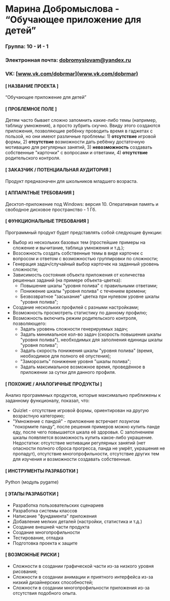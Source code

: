 # Марина Добромыслова - “Обучающее приложение для детей” #
### Группа: 10 - И - 1 ###
### Электронная почта: [dobromyslovam@yandex.ru](dobromyslovam@yandex.ru) ###
### VK: [www.vk.com/dobrmar](www.vk.com/dobrmar) ###

#### [ НАЗВАНИЕ ПРОЕКТА ] ####

“Обучающее приложение для детей”

#### [ ПРОБЛЕМНОЕ ПОЛЕ ] ####

Детям часто бывает сложно запомнить какие-либо темы (например, таблицу умножения), а просто зубрить скучно. Ввиду этого создаются приложения, позволяющие ребёнку проводить время в гаджетах с пользой, но они имеют различные проблемы: 1) **отсутствие** игровой формы, 2) **отсутствие** возможности дать ребёнку достаточную мотивацию для регулярных занятий, 3) **невозможность** создавать собственные "карточки" с вопросами и ответами, 4) **отсутствие** родительского контроля.

#### [ ЗАКАЗЧИК / ПОТЕНЦИАЛЬНАЯ АУДИТОРИЯ ] ####

Продукт предназначен для школьников младшего возраста.

#### [ АППАРАТНЫЕ ТРЕБОВАНИЯ ] ####

Десктоп-приложение под Windows: версия 10. Оперативная память и свободное дисковое пространство - 1 Гб.

#### [ ФУНКЦИОНАЛЬНЫЕ ТРЕБОВАНИЯ ] ####

Программный продукт будет представлять собой следующие функции:

- Выбор из нескольких базовых тем (простейшие примеры на сложение и вычитание, таблица умножения и т.д.);
- Возсожность создать собственные темы в виде карточек с вопросом и ответом с возможностью группировки по сложности;
- Генерация задач/случайный выбор карточек на заданный уровень сложности;
- Зависимость состояния объекта приложения от количества решенных заданий (на примере объекта-цветка):
    - Повышение шкалы "уровня полива" с правильными ответами;
    - Понижение шкалы "уровня полива" с течением времени;
    - Безвозвратное "засыхание" цветка при нулевом уровне шкалы "уровня полива";
- Создание нескольких профилей с разными настройками;
- Возможность просмотреть статистику по данному профилю;
- Возможность включить режим родительского контроля, позволяющего:
    - Задать уровень сложности генерируемых задач;
    - Задать минимальное кол-во задач (скорость повышения шкалы "уровня полива"), необходимых для заполнения единицы шкалы "уровня полива";
    - Задать скорость понижения шкалы "уровня полива" (время, необходимое для полного её опустения);
    - "Заморозить" понижение уровня "шкалы полива";
    - Задать максимальное возможное время, проведённое в приложении за сутки для данного профиля.
  
#### [ ПОХОЖИЕ / АНАЛОГИЧНЫЕ ПРОДУКТЫ ] ####

Анализ программных продуктов, которые максимально приближены к заданному функционалу, показал, что:

- Quizlet - отсутствие игровой формы, ориентирован на другую возрастную категорию;
- "Умножение с пандой" - приложение встречает лозунгом "покормите панду", после решения примеров можно купить панде еду, после чего повышается шкала её здоровья. С заполнением шкалы появляется возможность купить какое-либо украшение. Недостатки: отсутствие мотивации регулярных занятий (нет опасности полного сброса прогресса, панда не умрёт, украшения не пропадут), отсутствие многопрофильности, отсутствие других тем для изучения и возможности создавать собственные.

#### [ ИНСТРУМЕНТЫ РАЗРАБОТКИ ] ####

Python (модуль pygame)

#### [ ЭТАПЫ РАЗРАБОТКИ ] ####

- Разработка пользовательских сценариев
- Разработка системы классов
- Написание "фундамента" приложения
- Добавление мелких деталей (настройки, статистика и т.д.)
- Создание внешней части продукта
- Создание многопрофильности
- Тестирование, отладка
- Подготовка проекта к защите

#### [ ВОЗМОЖНЫЕ РИСКИ ] ####

- Сложности в создании графической части из-за низкого уровня рисования;
- Сложности в создании анимации и приятного интерфейса из-за низкий дизайнерских способностей;
- Сложности в создании многопрофильности приложения из-за отсутствия подобного опыта. 
